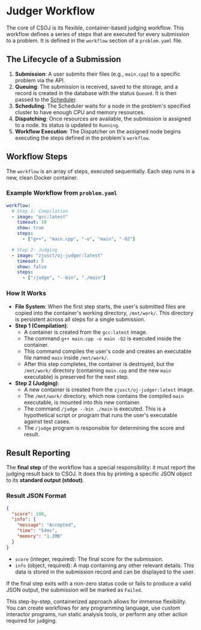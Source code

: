 # Judger Workflow

The core of CSOJ is its flexible, container-based judging workflow. This workflow defines a series of steps that are executed for every submission to a problem. It is defined in the `workflow` section of a `problem.yaml` file.

## The Lifecycle of a Submission

1.  **Submission**: A user submits their files (e.g., `main.cpp`) to a specific problem via the API.
2.  **Queuing**: The submission is received, saved to the storage, and a record is created in the database with the status `Queued`. It is then passed to the [Scheduler](./scheduler-cluster.md).
3.  **Scheduling**: The Scheduler waits for a node in the problem's specified cluster to have enough CPU and memory resources.
4.  **Dispatching**: Once resources are available, the submission is assigned to a node. Its status is updated to `Running`.
5.  **Workflow Execution**: The Dispatcher on the assigned node begins executing the steps defined in the problem's `workflow`.

## Workflow Steps

The `workflow` is an array of steps, executed sequentially. Each step runs in a new, clean Docker container.

### Example Workflow from `problem.yaml`

```yaml
workflow:
  # Step 1: Compilation
  - image: "gcc:latest"
    timeout: 10
    show: true
    steps:
      - ["g++", "main.cpp", "-o", "main", "-O2"]

  # Step 2: Judging
  - image: "zjusct/oj-judger:latest"
    timeout: 5
    show: false
    steps:
      - ["/judge", "--bin", "./main"]
```

### How It Works

  - **File System**: When the first step starts, the user's submitted files are copied into the container's working directory, `/mnt/work/`. This directory is persistent across all steps for a single submission.
  - **Step 1 (Compilation)**:
      - A container is created from the `gcc:latest` image.
      - The command `g++ main.cpp -o main -O2` is executed inside the container.
      - This command compiles the user's code and creates an executable file named `main` inside `/mnt/work/`.
      - After this step completes, the container is destroyed, but the `/mnt/work/` directory (containing `main.cpp` and the new `main` executable) is preserved for the next step.
  - **Step 2 (Judging)**:
      - A new container is created from the `zjusct/oj-judger:latest` image.
      - The `/mnt/work/` directory, which now contains the compiled `main` executable, is mounted into this new container.
      - The command `/judge --bin ./main` is executed. This is a hypothetical script or program that runs the user's executable against test cases.
      - The `/judge` program is responsible for determining the score and result.

## Result Reporting

The **final step** of the workflow has a special responsibility: it must report the judging result back to CSOJ. It does this by printing a specific JSON object to its **standard output (stdout)**.

### Result JSON Format

```json
{
  "score": 100,
  "info": {
    "message": "Accepted",
    "time": "54ms",
    "memory": "1.2MB"
  }
}
```

  - `score` (integer, required): The final score for the submission.
  - `info` (object, required): A map containing any other relevant details. This data is stored in the submission record and can be displayed to the user.

If the final step exits with a non-zero status code or fails to produce a valid JSON output, the submission will be marked as `Failed`.

This step-by-step, containerized approach allows for immense flexibility. You can create workflows for any programming language, use custom interactor programs, run static analysis tools, or perform any other action required for judging.
